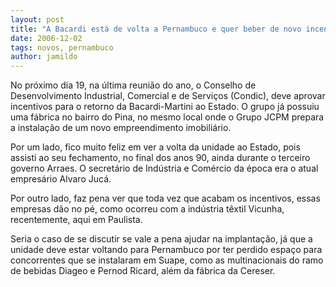 ```yaml
---
layout: post
title: "A Bacardi está de volta a Pernambuco e quer beber de novo incentivos fiscais"
date: 2006-12-02
tags: novos, pernambuco
author: jamildo
---
```

No pr&oacute;ximo dia 19, na &uacute;ltima reuni&atilde;o do ano, o Conselho de Desenvolvimento Industrial, Comercial e de Servi&ccedil;os (Condic), deve aprovar incentivos para o retorno da Bacardi-Martini ao Estado. O grupo j&aacute; possuiu uma f&aacute;brica no bairro do Pina, no mesmo local onde o Grupo JCPM prepara a instala&ccedil;&atilde;o de um novo empreendimento imobili&aacute;rio.

Por um lado, fico muito feliz em ver a volta da unidade ao Estado, pois assisti ao seu fechamento, no final dos anos 90, ainda durante o terceiro governo Arraes. O secret&aacute;rio de Ind&uacute;stria e Com&eacute;rcio da &eacute;poca era o atual empres&aacute;rio Alvaro Juc&aacute;.

Por outro lado, faz pena ver que toda vez que acabam os incentivos, essas empresas d&atilde;o no p&eacute;, como ocorreu com a ind&uacute;stria t&ecirc;xtil Vicunha, recentemente, aqui em Paulista.

Seria o caso de se discutir se vale a pena ajudar na implanta&ccedil;&atilde;o, j&aacute; que a unidade deve estar voltando para Pernambuco por ter perdido espa&ccedil;o para concorrentes que se instalaram em Suape, como as multinacionais do ramo de bebidas Diageo e Pernod Ricard, al&eacute;m da f&aacute;brica da Cereser.